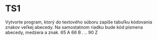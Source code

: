 # TS1
Vytvorte program, ktorý do textového súboru zapíše tabuľku kódovania znakov veľkej abecedy. Na samostatnom riadku bude kód písmena abecedy, medzera a znak.   65 A   66 B   .   ..   90 Z 
